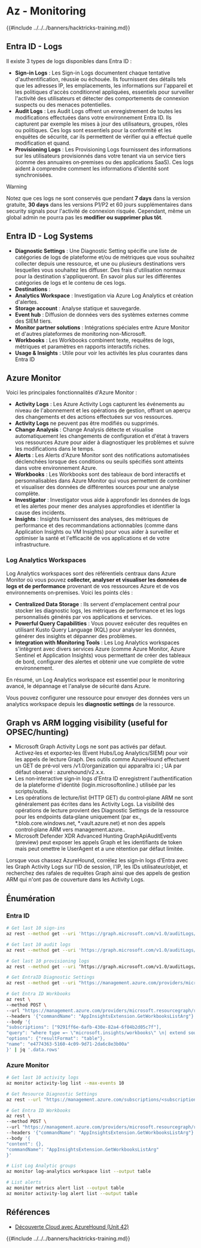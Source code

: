 # Az - Monitoring

{{#include ../../../banners/hacktricks-training.md}}

## Entra ID - Logs

Il existe 3 types de logs disponibles dans Entra ID :

- **Sign-in Logs** : Les Sign-in Logs documentent chaque tentative d'authentification, réussie ou échouée. Ils fournissent des détails tels que les adresses IP, les emplacements, les informations sur l'appareil et les politiques d'accès conditionnel appliquées, essentiels pour surveiller l'activité des utilisateurs et détecter des comportements de connexion suspects ou des menaces potentielles.
- **Audit Logs** : Les Audit Logs offrent un enregistrement de toutes les modifications effectuées dans votre environnement Entra ID. Ils capturent par exemple les mises à jour des utilisateurs, groupes, rôles ou politiques. Ces logs sont essentiels pour la conformité et les enquêtes de sécurité, car ils permettent de vérifier qui a effectué quelle modification et quand.
- **Provisioning Logs** : Les Provisioning Logs fournissent des informations sur les utilisateurs provisionnés dans votre tenant via un service tiers (comme des annuaires on‑premises ou des applications SaaS). Ces logs aident à comprendre comment les informations d'identité sont synchronisées.

> [!WARNING]
> Notez que ces logs ne sont conservés que pendant **7 days** dans la version gratuite, **30 days** dans les versions P1/P2 et 60 jours supplémentaires dans security signals pour l'activité de connexion risquée. Cependant, même un global admin ne pourra pas les **modifier ou supprimer plus tôt**.

## Entra ID - Log Systems

- **Diagnostic Settings** : Une Diagnostic Setting spécifie une liste de catégories de logs de plateforme et/ou de métriques que vous souhaitez collecter depuis une ressource, et une ou plusieurs destinations vers lesquelles vous souhaitez les diffuser. Des frais d'utilisation normaux pour la destination s'appliqueront. En savoir plus sur les différentes catégories de logs et le contenu de ces logs.
- **Destinations** :
- **Analytics Workspace** : Investigation via Azure Log Analytics et création d'alertes.
- **Storage account** : Analyse statique et sauvegarde.
- **Event hub** : Diffusion de données vers des systèmes externes comme des SIEM tiers.
- **Monitor partner solutions** : Intégrations spéciales entre Azure Monitor et d'autres plateformes de monitoring non-Microsoft.
- **Workbooks** : Les Workbooks combinent texte, requêtes de logs, métriques et paramètres en rapports interactifs riches.
- **Usage & Insights** : Utile pour voir les activités les plus courantes dans Entra ID

## Azure Monitor

Voici les principales fonctionnalités d'Azure Monitor :

- **Activity Logs** : Les Azure Activity Logs capturent les événements au niveau de l'abonnement et les opérations de gestion, offrant un aperçu des changements et des actions effectuées sur vos ressources.
- **Activity Logs** ne peuvent pas être modifiés ou supprimés.
- **Change Analysis** : Change Analysis détecte et visualise automatiquement les changements de configuration et d'état à travers vos ressources Azure pour aider à diagnostiquer les problèmes et suivre les modifications dans le temps.
- **Alerts** : Les Alerts d'Azure Monitor sont des notifications automatisées déclenchées lorsque des conditions ou seuils spécifiés sont atteints dans votre environnement Azure.
- **Workbooks** : Les Workbooks sont des tableaux de bord interactifs et personnalisables dans Azure Monitor qui vous permettent de combiner et visualiser des données de différentes sources pour une analyse complète.
- **Investigator** : Investigator vous aide à approfondir les données de logs et les alertes pour mener des analyses approfondies et identifier la cause des incidents.
- **Insights** : Insights fournissent des analyses, des métriques de performance et des recommandations actionnables (comme dans Application Insights ou VM Insights) pour vous aider à surveiller et optimiser la santé et l'efficacité de vos applications et de votre infrastructure.

### Log Analytics Workspaces

Log Analytics workspaces sont des référentiels centraux dans Azure Monitor où vous pouvez **collecter, analyser et visualiser les données de logs et de performance** provenant de vos ressources Azure et de vos environnements on‑premises. Voici les points clés :

- **Centralized Data Storage** : Ils servent d'emplacement central pour stocker les diagnostic logs, les métriques de performance et les logs personnalisés générés par vos applications et services.
- **Powerful Query Capabilities** : Vous pouvez exécuter des requêtes en utilisant Kusto Query Language (KQL) pour analyser les données, générer des insights et dépanner des problèmes.
- **Integration with Monitoring Tools** : Les Log Analytics workspaces s'intègrent avec divers services Azure (comme Azure Monitor, Azure Sentinel et Application Insights) vous permettant de créer des tableaux de bord, configurer des alertes et obtenir une vue complète de votre environnement.

En résumé, un Log Analytics workspace est essentiel pour le monitoring avancé, le dépannage et l'analyse de sécurité dans Azure.

Vous pouvez configurer une ressource pour envoyer des données vers un analytics workspace depuis les **diagnostic settings** de la ressource.

## Graph vs ARM logging visibility (useful for OPSEC/hunting)

- Microsoft Graph Activity Logs ne sont pas activés par défaut. Activez‑les et exportez‑les (Event Hubs/Log Analytics/SIEM) pour voir les appels de lecture Graph. Des outils comme AzureHound effectuent un GET de pré‑vol vers /v1.0/organization qui apparaîtra ici ; UA par défaut observé : azurehound/v2.x.x.
- Les non‑interactive sign‑in logs d'Entra ID enregistrent l'authentification de la plateforme d'identité (login.microsoftonline.<tld>) utilisée par les scripts/outils.
- Les opérations de lecture/list (HTTP GET) du control‑plane ARM ne sont généralement pas écrites dans les Activity Logs. La visibilité des opérations de lecture provient des Diagnostic Settings de la ressource pour les endpoints data‑plane uniquement (par ex., *.blob.core.windows.net, *.vault.azure.net) et non des appels control‑plane ARM vers management.azure.<tld>.
- Microsoft Defender XDR Advanced Hunting GraphApiAuditEvents (preview) peut exposer les appels Graph et les identifiants de token mais peut omettre le UserAgent et a une rétention par défaut limitée.

Lorsque vous chassez AzureHound, corrélez les sign‑in logs d'Entra avec les Graph Activity Logs sur l'ID de session, l'IP, les IDs utilisateur/objet, et recherchez des rafales de requêtes Graph ainsi que des appels de gestion ARM qui n'ont pas de couverture dans les Activity Logs.

## Énumération

### Entra ID
```bash
# Get last 10 sign-ins
az rest --method get --uri 'https://graph.microsoft.com/v1.0/auditLogs/signIns?$top=10'

# Get last 10 audit logs
az rest --method get --uri 'https://graph.microsoft.com/v1.0/auditLogs/directoryAudits?$top=10'

# Get last 10 provisioning logs
az rest --method get --uri ‘https://graph.microsoft.com/v1.0/auditLogs/provisioning?$top=10’

# Get EntraID Diagnostic Settings
az rest --method get --uri "https://management.azure.com/providers/microsoft.aadiam/diagnosticSettings?api-version=2017-04-01-preview"

# Get Entra ID Workbooks
az rest \
--method POST \
--url "https://management.azure.com/providers/microsoft.resourcegraph/resources?api-version=2021-03-01" \
--headers '{"commandName": "AppInsightsExtension.GetWorkbooksListArg"}' \
--body '{
"subscriptions": ["9291ff6e-6afb-430e-82a4-6f04b2d05c7f"],
"query": "where type =~ \"microsoft.insights/workbooks\" \n| extend sourceId = tostring(properties.sourceId) \n| where sourceId =~ \"Azure Active Directory\" \n| extend DisplayName = tostring(properties.displayName) \n| extend WorkbookType = tostring(properties.category), LastUpdate = todatetime(properties.timeModified) \n| where WorkbookType == \"workbook\"\n| project DisplayName, name, resourceGroup, kind, location, id, type, subscriptionId, tags, WorkbookType, LastUpdate, identity, properties",
"options": {"resultFormat": "table"},
"name": "e4774363-5160-4c09-9d71-2da6c8e3b00a"
}' | jq '.data.rows'
```
### Azure Monitor
```bash
# Get last 10 activity logs
az monitor activity-log list --max-events 10

# Get Resource Diagnostic Settings
az rest --url "https://management.azure.com/subscriptions/<subscription-id>/resourceGroups/<res-group>/providers/Microsoft.DocumentDb/databaseAccounts/<db-name>/providers/microsoft.insights/diagnosticSettings?api-version=2021-05-01-preview"

# Get Entra ID Workbooks
az rest \
--method POST \
--url "https://management.azure.com/providers/microsoft.resourcegraph/resources?api-version=2021-03-01" \
--headers '{"commandName": "AppInsightsExtension.GetWorkbooksListArg"}' \
--body '{
"content": {},
"commandName": "AppInsightsExtension.GetWorkbooksListArg"
}'

# List Log Analytic groups
az monitor log-analytics workspace list --output table

# List alerts
az monitor metrics alert list --output table
az monitor activity-log alert list --output table
```
## Références
- [Découverte Cloud avec AzureHound (Unit 42)](https://unit42.paloaltonetworks.com/threat-actor-misuse-of-azurehound/)

{{#include ../../../banners/hacktricks-training.md}}
